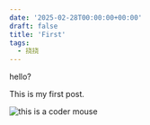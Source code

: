 ```yaml
---
date: '2025-02-28T00:00:00+00:00'
draft: false
title: 'First'
tags:
  - 挠挠
---
```

hello?

This is my first post.

![this is a coder mouse](/img/image01.jpg)
